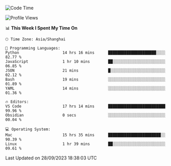 <!--START_SECTION:waka-->
![Code Time](http://img.shields.io/badge/Code%20Time-189%20hrs%2042%20mins-blue)

![Profile Views](http://img.shields.io/badge/Profile%20Views-1-blue)

📊 **This Week I Spent My Time On** 

```text
🕑︎ Time Zone: Asia/Shanghai

💬 Programming Languages: 
Python                   14 hrs 16 mins      █████████████████████░░░░   82.77 % 
JavaScript               1 hr 10 mins        ██░░░░░░░░░░░░░░░░░░░░░░░   06.85 % 
JSON                     21 mins             █░░░░░░░░░░░░░░░░░░░░░░░░   02.12 % 
Bash                     19 mins             ░░░░░░░░░░░░░░░░░░░░░░░░░   01.89 % 
YAML                     14 mins             ░░░░░░░░░░░░░░░░░░░░░░░░░   01.36 % 

🔥 Editors: 
VS Code                  17 hrs 14 mins      █████████████████████████   99.96 % 
Obsidian                 0 secs              ░░░░░░░░░░░░░░░░░░░░░░░░░   00.04 % 

💻 Operating System: 
Mac                      15 hrs 35 mins      ███████████████████████░░   90.39 % 
Linux                    1 hr 39 mins        ██░░░░░░░░░░░░░░░░░░░░░░░   09.61 % 
```


 Last Updated on 28/09/2023 18:38:03 UTC
<!--END_SECTION:waka-->